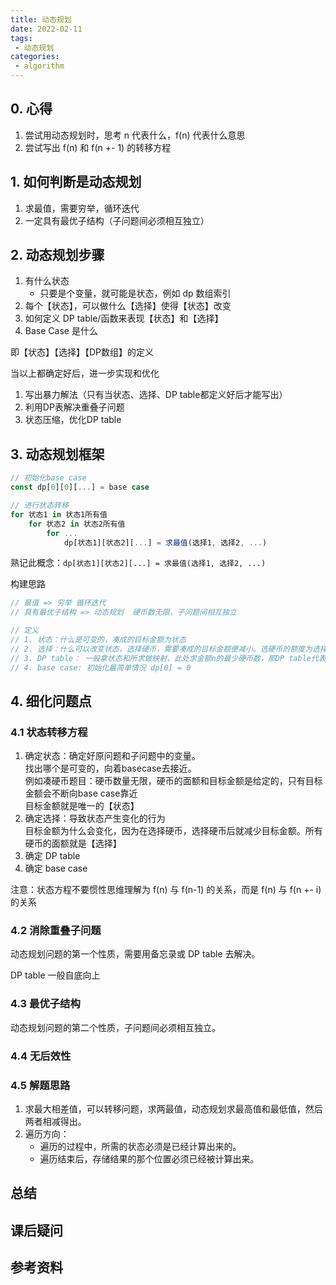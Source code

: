 ```yaml
---
title: 动态规划
date: 2022-02-11
tags:
 - 动态规划     
categories: 
 - algorithm
---
```


## 0. 心得

1. 尝试用动态规划时，思考 n 代表什么，f(n) 代表什么意思
2. 尝试写出 f(n) 和 f(n +- 1) 的转移方程


## 1. 如何判断是动态规划

1. 求最值，需要穷举，循环迭代
2. 一定具有最优子结构（子问题间必须相互独立）


## 2. 动态规划步骤

1. 有什么状态
   - 只要是个变量，就可能是状态，例如 dp 数组索引
2. 每个【状态】，可以做什么【选择】使得【状态】改变
3. 如何定义 DP table/函数来表现【状态】和【选择】
4. Base Case 是什么

即【状态】【选择】【DP数组】的定义

当以上都确定好后，进一步实现和优化
1. 写出暴力解法（只有当状态、选择、DP table都定义好后才能写出）
2. 利用DP表解决重叠子问题
3. 状态压缩，优化DP table


## 3. 动态规划框架

```js
// 初始化base case
const dp[0][0][...] = base case

// 进行状态转移
for 状态1 in 状态1所有值
    for 状态2 in 状态2所有值
        for ...
            dp[状态1][状态2][...] = 求最值(选择1, 选择2, ...)
```
熟记此概念：`dp[状态1][状态2][...] = 求最值(选择1, 选择2, ...)`    

构建思路
```js
// 最值 => 穷举 循环迭代 
// 具有最优子结构 => 动态规划  硬币数无限，子问题间相互独立

// 定义
// 1. 状态：什么是可变的，凑成的目标金额为状态
// 2. 选择：什么可以改变状态，选择硬币，需要凑成的目标金额便减小。选硬币的额度为选择。
// 3. DP table： 一般拿状态和所求做映射，此处求金额n的最少硬币数，那DP table代表金额n所需要的最少硬币数
// 4. base case: 初始化最简单情况 dp[0] = 0
```



## 4. 细化问题点

### 4.1 状态转移方程

1. 确定状态：确定好原问题和子问题中的变量。    
   找出哪个是可变的，向着basecase去接近。    
   例如凑硬币题目：硬币数量无限，硬币的面额和目标金额是给定的，只有目标金额会不断向base case靠近    
   目标金额就是唯一的【状态】
2. 确定选择：导致状态产生变化的行为    
   目标金额为什么会变化，因为在选择硬币，选择硬币后就减少目标金额。所有硬币的面额就是【选择】
3. 确定 DP table 
4. 确定 base case

注意：状态方程不要惯性思维理解为 f(n) 与 f(n-1) 的关系，而是 f(n) 与 f(n +- i) 的关系


### 4.2 消除重叠子问题

动态规划问题的第一个性质，需要用备忘录或 DP table 去解决。

DP table 一般自底向上


### 4.3 最优子结构

动态规划问题的第二个性质，子问题间必须相互独立。


### 4.4 无后效性


### 4.5 解题思路

1. 求最大相差值，可以转移问题，求两最值，动态规划求最高值和最低值，然后两者相减得出。
2. 遍历方向：
   - 遍历的过程中，所需的状态必须是已经计算出来的。
   - 遍历结束后，存储结果的那个位置必须已经被计算出来。


## 总结






## 课后疑问




## 参考资料


